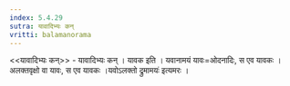 ```yaml
---
index: 5.4.29
sutra: यावादिभ्यः कन्
vritti: balamanorama
---
```


<<यावादिभ्यः कन्>> - यावादिभ्यः कन् । यावक इति । यवानामयं यावः=ओदनादिः, स एव यावकः । अलक्तवृक्षो वा यावः, स एव यावकः ।यवोऽलक्तो द्रुमामयः॑ इत्यमरः । 